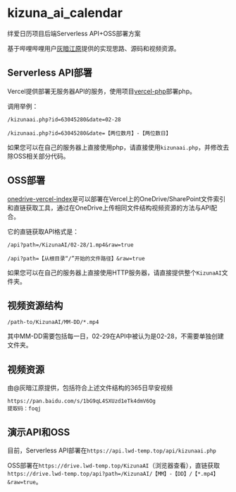# kizuna_ai_calendar

绊爱日历项目后端Serverless API+OSS部署方案

基于哔哩哔哩用户[灰暗江原](https://space.bilibili.com/63045280)提供的实现思路、源码和视频资源。

## Serverless API部署

Vercel提供部署无服务器API的服务，使用项目[vercel-php](https://github.com/juicyfx/vercel-php)部署php。

调用举例：

`/kizunaai.php?id=63045280&date=02-28`

`/kizunaai.php?id=63045280&date=【两位数月】-【两位数日】`

如果您可以在自己的服务器上直接使用php，请直接使用`kizunaai.php`，并修改去除OSS相关部分代码。

## OSS部署

[onedrive-vercel-index](https://github.com/spencerwooo/onedrive-vercel-index)是可以部署在Vercel上的OneDrive/SharePoint文件索引和直链获取工具，通过在OneDrive上传相同文件结构视频资源的方法与API配合。

它的直链获取API格式是：

`/api?path=/KizunaAI/02-28/1.mp4&raw=true`

`/api?path=【从根目录“/”开始的文件路径】&raw=true`

如果您可以在自己的服务器上直接使用HTTP服务器，请直接提供整个`KizunaAI`文件夹。

## 视频资源结构

`/path-to/KizunaAI/MM-DD/*.mp4`

其中MM-DD需要包括每一日，02-29在API中被认为是02-28，不需要单独创建文件夹。

## 视频资源

由@灰暗江原提供，包括符合上述文件结构的365日早安视频

```
https://pan.baidu.com/s/1bG9qL4SXUzd1eTk4dmV6Og 
提取码：foqj
```

## 演示API和OSS

目前，Serverless API部署在`https://api.lwd-temp.top/api/kizunaai.php`

OSS部署在`https://drive.lwd-temp.top/KizunaAI`（浏览器查看），直链获取`https://drive.lwd-temp.top/api?path=/KizunaAI/【MM】-【DD】/【*.mp4】&raw=true`。
